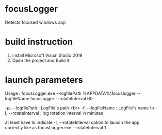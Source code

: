 # focusLogger
Detects focused windows app

# build instruction
1. install Microsoft Visual Studio 2019
2. Open the project and Build it

# launch parameters
Usage :
focusLogger.exe --logfilePath %APPDATA%\focuslogger --logfileName focuslogger --rotateInterval 60

-p, --logfilePath : LogFile's path <br\>
-f, --logfileName : LogFile's name \n
-l, --rotateInterval : log rotation interval in minutes

at least have to indicate -l, --rotateInterval option to launch the app correctly
like as
focusLogger.exe --rotateInterval 1


